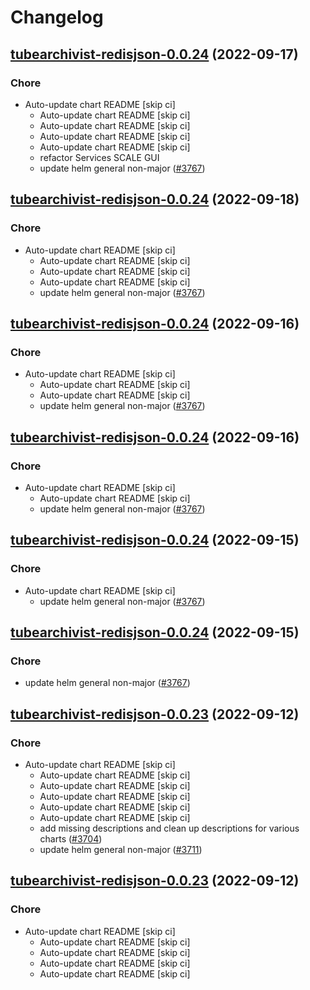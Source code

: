 # Changelog



## [tubearchivist-redisjson-0.0.24](https://github.com/truecharts/charts/compare/tubearchivist-redisjson-0.0.23...tubearchivist-redisjson-0.0.24) (2022-09-17)

### Chore

- Auto-update chart README [skip ci]
  - Auto-update chart README [skip ci]
  - Auto-update chart README [skip ci]
  - Auto-update chart README [skip ci]
  - Auto-update chart README [skip ci]
  - refactor Services SCALE GUI
  - update helm general non-major ([#3767](https://github.com/truecharts/charts/issues/3767))




## [tubearchivist-redisjson-0.0.24](https://github.com/truecharts/charts/compare/tubearchivist-redisjson-0.0.23...tubearchivist-redisjson-0.0.24) (2022-09-18)

### Chore

- Auto-update chart README [skip ci]
  - Auto-update chart README [skip ci]
  - Auto-update chart README [skip ci]
  - Auto-update chart README [skip ci]
  - update helm general non-major ([#3767](https://github.com/truecharts/charts/issues/3767))




## [tubearchivist-redisjson-0.0.24](https://github.com/truecharts/charts/compare/tubearchivist-redisjson-0.0.23...tubearchivist-redisjson-0.0.24) (2022-09-16)

### Chore

- Auto-update chart README [skip ci]
  - Auto-update chart README [skip ci]
  - Auto-update chart README [skip ci]
  - update helm general non-major ([#3767](https://github.com/truecharts/charts/issues/3767))




## [tubearchivist-redisjson-0.0.24](https://github.com/truecharts/charts/compare/tubearchivist-redisjson-0.0.23...tubearchivist-redisjson-0.0.24) (2022-09-16)

### Chore

- Auto-update chart README [skip ci]
  - Auto-update chart README [skip ci]
  - update helm general non-major ([#3767](https://github.com/truecharts/charts/issues/3767))




## [tubearchivist-redisjson-0.0.24](https://github.com/truecharts/charts/compare/tubearchivist-redisjson-0.0.23...tubearchivist-redisjson-0.0.24) (2022-09-15)

### Chore

- Auto-update chart README [skip ci]
  - update helm general non-major ([#3767](https://github.com/truecharts/charts/issues/3767))




## [tubearchivist-redisjson-0.0.24](https://github.com/truecharts/charts/compare/tubearchivist-redisjson-0.0.23...tubearchivist-redisjson-0.0.24) (2022-09-15)

### Chore

- update helm general non-major ([#3767](https://github.com/truecharts/charts/issues/3767))




## [tubearchivist-redisjson-0.0.23](https://github.com/truecharts/charts/compare/tubearchivist-redisjson-0.0.22...tubearchivist-redisjson-0.0.23) (2022-09-12)

### Chore

- Auto-update chart README [skip ci]
  - Auto-update chart README [skip ci]
  - Auto-update chart README [skip ci]
  - Auto-update chart README [skip ci]
  - Auto-update chart README [skip ci]
  - Auto-update chart README [skip ci]
  - add missing descriptions and clean up descriptions for various charts ([#3704](https://github.com/truecharts/charts/issues/3704))
  - update helm general non-major ([#3711](https://github.com/truecharts/charts/issues/3711))




## [tubearchivist-redisjson-0.0.23](https://github.com/truecharts/charts/compare/tubearchivist-redisjson-0.0.22...tubearchivist-redisjson-0.0.23) (2022-09-12)

### Chore

- Auto-update chart README [skip ci]
  - Auto-update chart README [skip ci]
  - Auto-update chart README [skip ci]
  - Auto-update chart README [skip ci]
  - Auto-update chart README [skip ci]
